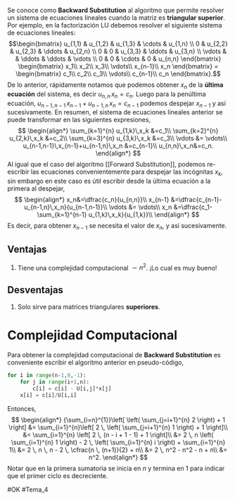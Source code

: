 Se conoce como **Backward Substitution** al algoritmo que permite resolver un sistema de ecuaciones lineales cuando la matriz es **triangular superior**. Por ejemplo, en la factorización LU debemos resolver el siguiente sistema de ecuaciones lineales:$$\begin{bmatrix}
			u_{1,1} & u_{1,2} & u_{1,3} & \cdots & u_{1,n} \\
			0 & u_{2,2} & u_{2,3} & \ddots & u_{2,n} \\
			0 & 0 & u_{3,3} & \ddots & u_{3,n} \\
			\vdots & & \ddots  & \ddots & \vdots \\
			0 & 0 & \cdots & 0 & u_{n,n} 
		\end{bmatrix}
        \begin{bmatrix}
        	x_1\\
        	x_2\\
        	x_3\\
        	\vdots\\
        	x_{n-1}\\
        	x_n
        \end{bmatrix}
        =
        \begin{bmatrix}
        	c_1\\
        	c_2\\
        	c_3\\
        	\vdots\\
        	c_{n-1}\\
        	c_n
        \end{bmatrix}.$$
De lo anterior, rápidamente notamos que podemos obtener $x_n$ de la **última ecuación** del sistema, es decir $u_{n,n}\,x_n=c_n$. Luego para la penúltima ecuación, $u_{n-1,n-1}\,x_{n-1}+u_{n-1,n}\,x_n=c_{n-1}$ podemos despejar $x_{n-1}$ y así sucesivamente. En resumen, el sistema de ecuaciones lineales anterior se puede transformar en las siguientes expresiones,$$
\begin{align*}
\sum_{k=1}^{n} u_{1,k}\,x_k &=c_1\\
\sum_{k=2}^{n} u_{2,k}\,x_k &=c_2\\
\sum_{k=3}^{n} u_{3,k}\,x_k &=c_3\\
\vdots &= \vdots\\
u_{n-1,n-1}\,x_{n-1}+u_{n-1,n}\,x_n &=c_{n-1}\\
u_{n,n}\,x_n&=c_n.
\end{align*}
$$ Al igual que el caso del algoritmo [[Forward Substitution]], podemos re-escribir las ecuaciones convenientemente para despejar las incógnitas $x_k$, sin embargo en este caso es útil escribir desde la última  ecuación a la primera al despejar,$$
\begin{align*}
x_n&=\dfrac{c_n}{u_{n,n}}\\
x_{n-1} &=\dfrac{c_{n-1}-u_{n-1,n}\,x_n}{u_{n-1,n-1}}\\
\vdots &= \vdots\\
x_n &=\dfrac{c_1-\sum_{k=1}^{n-1} u_{1,k}\,x_k}{u_{1,k}}\\
\end{align*}
$$ Es decir, para obtener $x_{n-1}$ se necesita el valor de $x_n$, y así sucesivamente.

## Ventajas
1. Tiene una complejidad computacional $\sim n^2$. ¡Lo cual es muy bueno!
## Desventajas
1. Solo sirve para matrices triangulares **superiores**.

# Complejidad Computacional
Para obtener la complejidad computacional de **Backward Substitution** es conveniente escribir el algoritmo anterior en pseudo-código,
```python
for i in range(n-1,0,-1):
	for j in range(i+1,n):
		c[i] = c[i] - U[i,j]*x[j]
	x[i] = c[i]/U[i,i]
```
Entonces,$$
\begin{align*}
	{\sum_{i=n}^{1}}\left[ \left( \sum_{j=i+1}^{n} 2 \right) + 1 \right]
		&= \sum_{i=1}^{n}\left[ 2 \, \left( \sum_{j=i+1}^{n} 1 \right) + 1 \right]\\
		&= \sum_{i=1}^{n} \left[ 2 \, (n - i + 1 - 1) + 1 \right]\\
		&= 2 \, n \left( \sum_{i=1}^{n} 1 \right) - 2 \, \left( \sum_{i=1}^{n} i \right) + \sum_{i=1}^{n} 1\\
		&= 2 \, n \, n - 2 \, \cfrac{n \, (n+1)}{2} + n\\
		&= 2 \, n^2 - n^2 - n + n\\
		&= n^2.
\end{align*}
$$ Notar que en la primera sumatoria se inicia en $n$ y termina en $1$ para indicar que el primer ciclo es decreciente.

#OK
#Tema_4